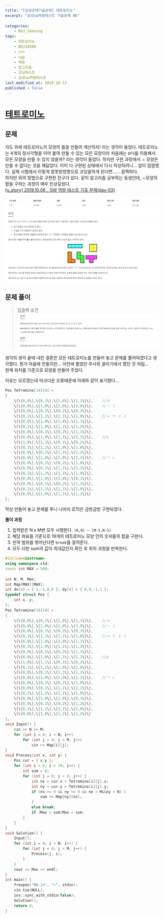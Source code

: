 ```yaml
---
title: "[삼성코테기출문제] 테트로미노"
excerpt: "삼성sw역량테스트 기출문제 06"

categories:
    - BOJ_Samsung
tags:
    - 테트로미노
    - BOJ14500
    - c++
    - cpp
    - 백준
    - 알고리즘
    - 코딩테스트
    - 삼성sw역량테스트
last_modified_at: 2019-10-13
published : false
---  
```

# [테트로미노](https://www.acmicpc.net/problem/14500)  
  
## 문제  
지도 위에 테트로미노의 모양의 틀을 만들어 계산하자! 라는 생각이 들었다. 테트로미노는 4개의 정사각형을 이어 붙여 만들 수 있는 모든 모양이라 처음에는 `DFS`를 이용해서 모든 모양을 만들 수 있지 않을까? 라는 생각이 들었다. 하지만 구현 과정에서 `ㅗ` 모양은 만들 수 없다는 것을 깨닳았다. 이미 다 구현된 상태에서 다시 작성하려니... 앞이 깜깜했다. 실제 시험에서 이렇게 잘못된방향으로 코딩을하게 된다면...... 끔찍하다.  
하지만 위의 방법으로 구현한 친구가 있다. 같이 알고리즘 공부하는 동생인데, `ㅗ`모양의 합을 구하는 과정이 매우 인상깊었다.  
[[u_story] 2019.10.08 _ SW 역량 테스트 기출 문제(day-03)](https://uyoo-story.tistory.com/4)  


[![문제](/assets/BOJ-samsung/2019-10-13-SamsungEX06-img01.jpg)](/assets/BOJ-samsung/2019-10-13-SamsungEX06-img01.jpg)  
  
## 문제 풀이  
>입출력 조건  
[![입력](/assets/BOJ-samsung/2019-10-13-SamsungEX06-img02.jpg)](/assets/BOJ-samsung/2019-10-13-SamsungEX06-img02.jpg)  
  
생각의 생각 끝에 내린 결론은 모든 테트로미노를 만들어 놓고 문제를 풀어야겠다고 생각했다. 뭔가 마음에 안들지만... 이전에 풀었던 주사위 굴리기에서 했던 것 처럼...  
현재 위치를 기준으로 모양을 만들어 주었다.  
  
이유는 모르겠는데 마크다운 오류때문에 아래와 같이 표기했다... 
```cpp  
Pos Tetromino[19][4] =
{
	\{\{0,0\},\{0,1\},\{1,0\},\{1,1\}\},	//ㅁ
	\{\{0,0\},\{1,0\},\{2,0\},\{3,0\}\},	//ㅡ ㅣ
	\{\{0,0\},\{0,1\},\{0,2\},\{0,3\}\},
	\{\{0,1\},\{1,1\},\{2,1\},\{1,0\}\},	//ㅗ ㅜ ㅓ ㅏ
	\{\{0,0\},\{1,0\},\{2,0\},\{1,1\}\},
	\{\{0,1\},\{1,0\},\{1,1\},\{1,2\}\},
	\{\{0,0\},\{0,1\},\{0,2\},\{1,1\}\},
	\{\{0,0\},\{1,0\},\{1,1\},\{2,1\}\},	//z
	\{\{1,0\},\{1,1\},\{0,1\},\{0,2\}\},
	\{\{0,1\},\{1,1\},\{1,0\},\{2,0\}\},
	\{\{0,0\},\{0,1\},\{1,1\},\{1,2\}\},
	\{\{0,0\},\{1,0\},\{2,0\},\{2,1\}\},	//ㄱ ㄴ
	\{\{0,0\},\{0,1\},\{0,2\},\{1,0\}\},
	\{\{0,0\},\{0,1\},\{1,1\},\{2,1\}\},
	\{\{0,2\},\{1,2\},\{1,1\},\{1,0\}\},
	\{\{0,0\},\{1,0\},\{2,0\},\{0,1\}\},
	\{\{0,0\},\{0,1\},\{0,2\},\{1,2\}\},
	\{\{0,1\},\{1,1\},\{2,1\},\{2,0\}\},
	\{\{0,0\},\{1,0\},\{1,1\},\{1,2\}\}
};
```  

막상 만들어 놓고 문제를 푸니 나머지 로직은 금방금방 구현되었다.  
  
__풀이 과정__  
1.  입력받은 N x M번 모두 시행한다. `(0,0) ~ (M-1,N-1)`  
2.  해당 좌표를 기준으로 19개의 테트로미노 모양 안의 숫자들의 합을 구한다.  
3.  만약 범위를 벗어난다면 `break`를 걸어준다.
4.  모두 더한 sum의 값이 최대값인지 확인 후 위의 과정을 반복한다.  

```cpp
#include<iostream>
using namespace std;
const int MAX = 500;

int N, M, Max;
int Map[MAX][MAX];
int dx[4] = { 1,-1,0,0 }, dy[4] = { 0,0,-1,1 };
typedef struct Pos {
	int x, y;
};
Pos Tetromino[19][4] =
{
	\{\{0,0\},\{0,1\},\{1,0\},\{1,1\}\},	//ㅁ
	\{\{0,0\},\{1,0\},\{2,0\},\{3,0\}\},	//ㅡ ㅣ
	\{\{0,0\},\{0,1\},\{0,2\},\{0,3\}\},
	\{\{0,1\},\{1,1\},\{2,1\},\{1,0\}\},	//ㅗ ㅜ ㅓ ㅏ
	\{\{0,0\},\{1,0\},\{2,0\},\{1,1\}\},
	\{\{0,1\},\{1,0\},\{1,1\},\{1,2\}\},
	\{\{0,0\},\{0,1\},\{0,2\},\{1,1\}\},
	\{\{0,0\},\{1,0\},\{1,1\},\{2,1\}\},	//z
	\{\{1,0\},\{1,1\},\{0,1\},\{0,2\}\},
	\{\{0,1\},\{1,1\},\{1,0\},\{2,0\}\},
	\{\{0,0\},\{0,1\},\{1,1\},\{1,2\}\},
	\{\{0,0\},\{1,0\},\{2,0\},\{2,1\}\},	//ㄱ ㄴ
	\{\{0,0\},\{0,1\},\{0,2\},\{1,0\}\},
	\{\{0,0\},\{0,1\},\{1,1\},\{2,1\}\},
	\{\{0,2\},\{1,2\},\{1,1\},\{1,0\}\},
	\{\{0,0\},\{1,0\},\{2,0\},\{0,1\}\},
	\{\{0,0\},\{0,1\},\{0,2\},\{1,2\}\},
	\{\{0,1\},\{1,1\},\{2,1\},\{2,0\}\},
	\{\{0,0\},\{1,0\},\{1,1\},\{1,2\}\}
};
void Input() {
	cin >> N >> M;
	for (int i = 0; i < N; i++)
		for (int j = 0; j < M; j++)
			cin >> Map[i][j];
}
void Process(int x, int y) {
	Pos cur = { x,y };
	for (int i = 0; i < 19; i++) {
		int sum = 0;
		for (int j = 0; j < 4; j++) {
			int nx = cur.x + Tetromino[i][j].x;
			int ny = cur.y + Tetromino[i][j].y;
			if (nx >= 0 && ny >= 0 && nx < M&&ny < N) {
				sum += Map[ny][nx];
			}
			else break;
			if (Max < sum)Max = sum;
		}
	}
}
void Solution() {
	Input();
	for (int i = 0; i < N; i++) {
		for (int j = 0; j < M; j++) {
			Process(j, i);
		}
	}
	cout << Max << endl;
}
int main() {
	freopen("06.in", "r", stdin);
	cin.tie(NULL);
	ios::sync_with_stdio(false);
	Solution();
	return 0;
}

```